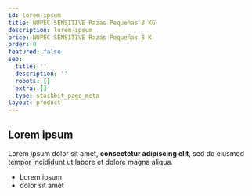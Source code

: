 ```yaml
---
id: lorem-ipsum
title: NUPEC SENSITIVE Razas Pequeñas 8 KG
description: lorem-ipsum
price: NUPEC SENSITIVE Razas Pequeñas 8 K
order: 0
featured: false
seo:
  title: ''
  description: ''
  robots: []
  extra: []
  type: stackbit_page_meta
layout: product
---
```

## Lorem ipsum

Lorem ipsum dolor sit amet, **consectetur adipiscing elit**, sed do eiusmod tempor incididunt ut labore et dolore magna aliqua.

- Lorem ipsum
- dolor sit amet